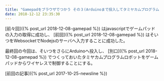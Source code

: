 ```yaml
---
title: "Gamepadをブラウザでつかう その３(Arduinoまで投入してタミヤカムプログラムロボットを制御)"
date: 2018-12-12 23:35:30
---
```


[前々回]({% post_url 2018-12-08-gamepad %})
はjavascriptでゲームパッドの入力の取得に成功し、
[前回]({% post_url 2018-12-08-gamepad %})
はそいつをWebsocketでNodejsのサーバへ入力することに成功した。

最終回の今回は、そいつをさらにArduinoへ投入し、
[別口]({% post_url 2018-12-08-gamepad %})
でつくっておいたタミヤカムプログラムロボットをゲームパッドからワイヤレスで制御することにする。




[前回の記事]({% post_url 2017-10-25-newsline %})